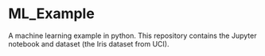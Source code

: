 # ML_Example
A machine learning example in python.  This repository contains the Jupyter notebook and dataset (the Iris dataset from UCI).
